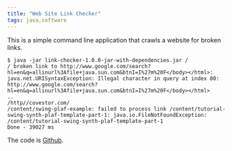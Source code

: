 ```yaml
---
title: "Web Site Link Checker"
tags: java,software
---
```

<p>This is a simple command line application that crawls a website for broken links.</p>

	$ java -jar link-checker-1.0.0-jar-with-dependencies.jar /
	/ broken link to http://www.google.com/search?hl=en&q=allinurl%3Afile+java.sun.com&btnI=I%27m%20F</body></html>: java.net.URISyntaxException: Illegal character in query at index 80: http://www.google.com/search?hl=en&q=allinurl%3Afile+java.sun.com&btnI=I%27m%20F</body></html>
	..
	/http//covestor.com/
	/content/swing-plaf-example: failed to process link /content/tutorial-swing-synth-plaf-template-part-1: java.io.FileNotFoundException: /content/tutorial-swing-synth-plaf-template-part-1
	Done - 39027 ms

<p>The code is <a href="https://github.com/alexec/link-checker">Github</a>.</p>
